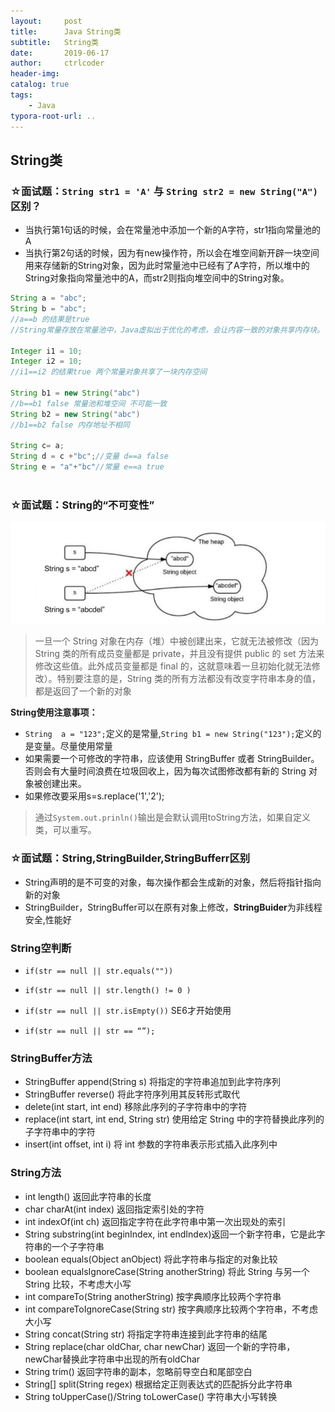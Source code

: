```yaml
---
layout:     post
title:      Java String类
subtitle:   String类 
date:       2019-06-17
author:     ctrlcoder
header-img: 
catalog: true
tags:
    - Java
typora-root-url: ..
---
```




## String类

### ☆面试题：`String str1 = 'A'` 与 `String str2 = new String("A")`区别？

- 当执行第1句话的时候，会在常量池中添加一个新的A字符，str1指向常量池的A
- 当执行第2句话的时候，因为有new操作符，所以会在堆空间新开辟一块空间用来存储新的String对象，因为此时常量池中已经有了A字符，所以堆中的String对象指向常量池中的A，而str2则指向堆空间中的String对象。

```java
String a = "abc";
String b = "abc";
//a==b 的结果是true
//String常量存放在常量池中，Java虚拟出于优化的考虑，会让内容一致的对象共享内存块。

Integer i1 = 10;
Integer i2 = 10;
//i1==i2 的结果true 两个常量对象共享了一块内存空间

String b1 = new String("abc")
//b==b1 false 常量池和堆空间 不可能一致
String b2 = new String("abc")    
//b1==b2 false 内存地址不相同
    
String c= a;
String d = c +"bc";//变量 d==a false
String e = "a"+"bc"//常量 e==a true
    
```

### ☆面试题：String的“不可变性”

![preview](/img/assets_2019/46c03ae5abf6111879423f38375207cc_hd.jpg)

> 一旦一个 String 对象在内存（堆）中被创建出来，它就无法被修改（因为 String 类的所有成员变量都是 private，并且没有提供 public 的 set 方法来修改这些值。此外成员变量都是 final 的，这就意味着一旦初始化就无法修改）。特别要注意的是，String 类的所有方法都没有改变字符串本身的值，都是返回了一个新的对象
>
> 

**String使用注意事项：**

- `String  a = "123";`定义的是常量,`String b1 = new String("123");`定义的是变量。尽量使用常量
- 如果需要一个可修改的字符串，应该使用 StringBuffer 或者 StringBuilder。否则会有大量时间浪费在垃圾回收上，因为每次试图修改都有新的 String 对象被创建出来。
- 如果修改要采用s=s.replace('1','2');



> 通过`System.out.prinln()`输出是会默认调用toString方法，如果自定义类，可以重写。





### ☆面试题：String,StringBuilder,StringBufferr区别
- String声明的是不可变的对象，每次操作都会生成新的对象，然后将指针指向新的对象
- StringBuilder，StringBuffer可以在原有对象上修改，**StringBuider**为非线程安全,性能好




### String空判断

- `if(str == null || str.equals(""))`

- `if(str == null || str.length() != 0 )`

- `if(str == null || str.isEmpty())` SE6才开始使用

- `if(str == null || str == “”);`

  

### StringBuffer方法
- StringBuffer append(String s) 将指定的字符串追加到此字符序列
- StringBuffer reverse() 将此字符序列用其反转形式取代
- delete(int start, int end) 移除此序列的子字符串中的字符
- replace(int start, int end, String str) 使用给定 String 中的字符替换此序列的子字符串中的字符
- insert(int offset, int i) 将 int 参数的字符串表示形式插入此序列中

### String方法
- int length() 返回此字符串的长度
- char charAt(int index) 返回指定索引处的字符
- int indexOf(int ch) 返回指定字符在此字符串中第一次出现处的索引
- String substring(int beginIndex, int endIndex)返回一个新字符串，它是此字符串的一个子字符串
- boolean equals(Object anObject) 将此字符串与指定的对象比较
- boolean equalsIgnoreCase(String anotherString) 将此 String 与另一个 String 比较，不考虑大小写
- int compareTo(String anotherString) 按字典顺序比较两个字符串
- int compareToIgnoreCase(String str) 按字典顺序比较两个字符串，不考虑大小写
- String concat(String str) 将指定字符串连接到此字符串的结尾
- String replace(char oldChar, char newChar) 返回一个新的字符串，newChar替换此字符串中出现的所有oldChar
- String trim() 返回字符串的副本，忽略前导空白和尾部空白
- String[] split(String regex) 根据给定正则表达式的匹配拆分此字符串
- String toUpperCase()/String toLowerCase() 字符串大小写转换

